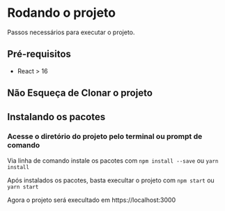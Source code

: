 # Rodando o projeto

Passos necessários para executar o projeto.

## Pré-requisitos

* React > 16

## **Não Esqueça de Clonar o projeto**

## Instalando os pacotes

### Acesse o diretório do projeto pelo terminal ou prompt de comando

Via linha de comando instale os pacotes com
`npm install --save` ou `yarn install`

Após instalados os pacotes, basta execultar o projeto com `npm start` ou `yarn start`

Agora o projeto será execultado em https://localhost:3000
